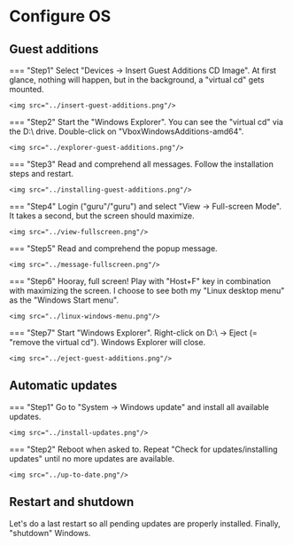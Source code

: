 # Configure OS

## Guest additions
=== "Step1"
    Select "Devices -> Insert Guest Additions CD Image". At first glance, nothing will happen, but in the background, a "virtual cd" gets mounted.
    
    <img src="../insert-guest-additions.png"/>

=== "Step2"
    Start the "Windows Explorer". You can see the "virtual cd" via the D:\ drive. Double-click on "VboxWindowsAdditions-amd64".

    <img src="../explorer-guest-additions.png"/>

=== "Step3"
    Read and comprehend all messages. Follow the installation steps and restart.

    <img src="../installing-guest-additions.png"/>

=== "Step4"
    Login ("guru"/"guru") and select "View -> Full-screen Mode". It takes a second, but the screen should maximize.

    <img src="../view-fullscreen.png"/>

=== "Step5"
    Read and comprehend the popup message.

    <img src="../message-fullscreen.png"/>

=== "Step6"
    Hooray, full screen! Play with "Host+F" key in combination with maximizing the screen. I choose to see both my "Linux desktop menu" as the "Windows Start menu".

    <img src="../linux-windows-menu.png"/>

=== "Step7"
    Start "Windows Explorer". Right-click on D:\ -> Eject (= "remove the virtual cd"). Windows Explorer will close.

    <img src="../eject-guest-additions.png"/>

## Automatic updates
=== "Step1"
    Go to "System -> Windows update" and install all available updates.

    <img src="../install-updates.png"/>

=== "Step2"
    Reboot when asked to. Repeat "Check for updates/installing updates" until no more updates are available.

    <img src="../up-to-date.png"/>

## Restart and shutdown
Let's do a last restart so all pending updates are properly installed. Finally, "shutdown" Windows.